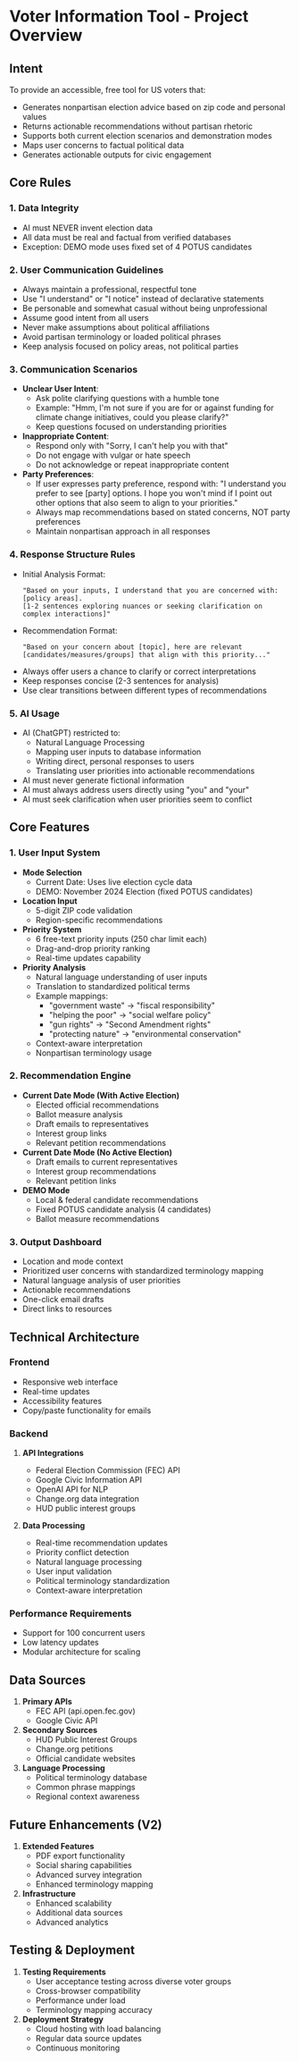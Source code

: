 
# Voter Information Tool - Project Overview

## Intent
To provide an accessible, free tool for US voters that:
- Generates nonpartisan election advice based on zip code and personal values
- Returns actionable recommendations without partisan rhetoric
- Supports both current election scenarios and demonstration modes
- Maps user concerns to factual political data
- Generates actionable outputs for civic engagement

## Core Rules

### 1. Data Integrity
- AI must NEVER invent election data
- All data must be real and factual from verified databases
- Exception: DEMO mode uses fixed set of 4 POTUS candidates

### 2. User Communication Guidelines
- Always maintain a professional, respectful tone
- Use "I understand" or "I notice" instead of declarative statements
- Be personable and somewhat casual without being unprofessional
- Assume good intent from all users
- Never make assumptions about political affiliations
- Avoid partisan terminology or loaded political phrases
- Keep analysis focused on policy areas, not political parties

### 3. Communication Scenarios
- **Unclear User Intent**:
  - Ask polite clarifying questions with a humble tone
  - Example: "Hmm, I'm not sure if you are for or against funding for climate change initiatives, could you please clarify?"
  - Keep questions focused on understanding priorities
- **Inappropriate Content**:
  - Respond only with "Sorry, I can't help you with that"
  - Do not engage with vulgar or hate speech
  - Do not acknowledge or repeat inappropriate content
- **Party Preferences**:
  - If user expresses party preference, respond with:
    "I understand you prefer to see [party] options. I hope you won't mind if I point out other options that also seem to align to your priorities."
  - Always map recommendations based on stated concerns, NOT party preferences
  - Maintain nonpartisan approach in all responses

### 4. Response Structure Rules
- Initial Analysis Format:
  ```
  "Based on your inputs, I understand that you are concerned with: [policy areas].
  [1-2 sentences exploring nuances or seeking clarification on complex interactions]"
  ```
- Recommendation Format:
  ```
  "Based on your concern about [topic], here are relevant [candidates/measures/groups] that align with this priority..."
  ```
- Always offer users a chance to clarify or correct interpretations
- Keep responses concise (2-3 sentences for analysis)
- Use clear transitions between different types of recommendations

### 5. AI Usage
- AI (ChatGPT) restricted to:
  - Natural Language Processing
  - Mapping user inputs to database information
  - Writing direct, personal responses to users
  - Translating user priorities into actionable recommendations
- AI must never generate fictional information
- AI must always address users directly using "you" and "your"
- AI must seek clarification when user priorities seem to conflict

## Core Features

### 1. User Input System
- **Mode Selection**
  - Current Date: Uses live election cycle data
  - DEMO: November 2024 Election (fixed POTUS candidates)
- **Location Input**
  - 5-digit ZIP code validation
  - Region-specific recommendations
- **Priority System**
  - 6 free-text priority inputs (250 char limit each)
  - Drag-and-drop priority ranking
  - Real-time updates capability
- **Priority Analysis**
  - Natural language understanding of user inputs
  - Translation to standardized political terms
  - Example mappings:
    - "government waste" → "fiscal responsibility"
    - "helping the poor" → "social welfare policy"
    - "gun rights" → "Second Amendment rights"
    - "protecting nature" → "environmental conservation"
  - Context-aware interpretation
  - Nonpartisan terminology usage

### 2. Recommendation Engine
- **Current Date Mode (With Active Election)**
  - Elected official recommendations
  - Ballot measure analysis
  - Draft emails to representatives
  - Interest group links
  - Relevant petition recommendations
- **Current Date Mode (No Active Election)**
  - Draft emails to current representatives
  - Interest group recommendations
  - Relevant petition links
- **DEMO Mode**
  - Local & federal candidate recommendations
  - Fixed POTUS candidate analysis (4 candidates)
  - Ballot measure recommendations

### 3. Output Dashboard
- Location and mode context
- Prioritized user concerns with standardized terminology mapping
- Natural language analysis of user priorities
- Actionable recommendations
- One-click email drafts
- Direct links to resources

## Technical Architecture

### Frontend
- Responsive web interface
- Real-time updates
- Accessibility features
- Copy/paste functionality for emails

### Backend
1. **API Integrations**
   - Federal Election Commission (FEC) API
   - Google Civic Information API
   - OpenAI API for NLP
   - Change.org data integration
   - HUD public interest groups

2. **Data Processing**
   - Real-time recommendation updates
   - Priority conflict detection
   - Natural language processing
   - User input validation
   - Political terminology standardization
   - Context-aware interpretation

### Performance Requirements
- Support for 100 concurrent users
- Low latency updates
- Modular architecture for scaling

## Data Sources
1. **Primary APIs**
   - FEC API (api.open.fec.gov)
   - Google Civic API
2. **Secondary Sources**
   - HUD Public Interest Groups
   - Change.org petitions
   - Official candidate websites
3. **Language Processing**
   - Political terminology database
   - Common phrase mappings
   - Regional context awareness

## Future Enhancements (V2)
1. **Extended Features**
   - PDF export functionality
   - Social sharing capabilities
   - Advanced survey integration
   - Enhanced terminology mapping
2. **Infrastructure**
   - Enhanced scalability
   - Additional data sources
   - Advanced analytics

## Testing & Deployment
1. **Testing Requirements**
   - User acceptance testing across diverse voter groups
   - Cross-browser compatibility
   - Performance under load
   - Terminology mapping accuracy
2. **Deployment Strategy**
   - Cloud hosting with load balancing
   - Regular data source updates
   - Continuous monitoring
